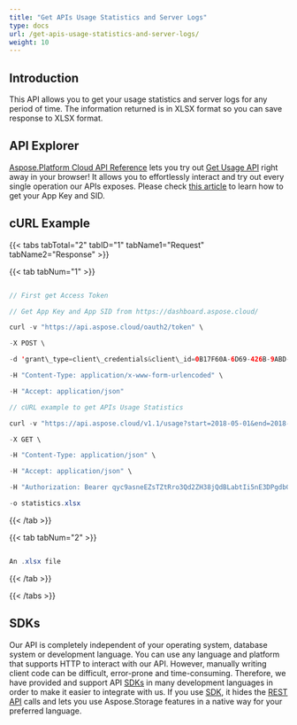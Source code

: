 ```yaml
---
title: "Get APIs Usage Statistics and Server Logs"
type: docs
url: /get-apis-usage-statistics-and-server-logs/
weight: 10
---
```


## **Introduction**
This API allows you to get your usage statistics and server logs for any period of time. The information returned is in XLSX format so you can save response to XLSX format.
## **API Explorer**
[Aspose.Platform Cloud API Reference](https://apireference.aspose.cloud/platform/) lets you try out [Get Usage API](https://apireference.aspose.cloud/platform/#!/Usage/Usage_GetUserUsage) right away in your browser! It allows you to effortlessly interact and try out every single operation our APIs exposes. Please check [this article](/create-new-app-and-get-app-key-and-sid/) to learn how to get your App Key and SID. 
## **cURL Example**
{{< tabs tabTotal="2" tabID="1" tabName1="Request" tabName2="Response" >}}

{{< tab tabNum="1" >}}

```java

// First get Access Token

// Get App Key and App SID from https://dashboard.aspose.cloud/

curl -v "https://api.aspose.cloud/oauth2/token" \

-X POST \

-d 'grant\_type=client\_credentials&client\_id=0B17F60A-6D69-426B-9ABD-79F35A6E9F7B&client\_secret=53b8b19adffa41a3e87dbbd8858977ae' \

-H "Content-Type: application/x-www-form-urlencoded" \

-H "Accept: application/json"

// cURL example to get APIs Usage Statistics

curl -v "https://api.aspose.cloud/v1.1/usage?start=2018-05-01&end=2018-05-30" \

-X GET \

-H "Content-Type: application/json" \

-H "Accept: application/json" \

-H "Authorization: Bearer qyc9asneEZsTZtRro3Qd2ZH38jQdBLabtIi5nE3DPgdbGolk0K8RQwB1kC1umqfp4rAKeP8gFTIRSRhl6uShnbX70X-\_ieDHPAK1cCAH1Kiq6fz8lnHZc-zXmHir\_TxsXrjvsjMGDwRmhjncUDMPhEU4Ah8rq0XT-8Q\_dz2lWCnJsrYMXp8S2jf0QRb3xmIT5Bw1lRxsDa9PeBQ9BxDPBNYBepAUKkjNCSywA4nnoAIBeKc6mt7cmIO3J3Kv4mYk\_r2z1Mog\_lgmFmzYrLLPTcKNUzFHOtSAjMlz8Tn2uyihbfXJVqu7pCDd6I1yIxvcHbNIgBd01tFTjQpHUh\_Pr5sKyhXg0RYLZNOSrREuRqcR04mSfR\_E9RsN5k1TReZxhfUY8oacfCeUIMysGOvGB-F9J5DR41DwkxrezAeYUPE8hGBm" \

-o statistics.xlsx    

```

{{< /tab >}}

{{< tab tabNum="2" >}}

```java

An .xlsx file

```

{{< /tab >}}

{{< /tabs >}}
## **SDKs**
Our API is completely independent of your operating system, database system or development language. You can use any language and platform that supports HTTP to interact with our API. However, manually writing client code can be difficult, error-prone and time-consuming. Therefore, we have provided and support API [SDKs](https://github.com/aspose-storage-cloud) in many development languages in order to make it easier to integrate with us. If you use [SDK](https://github.com/aspose-storage-cloud), it hides the [REST API](https://apireference.aspose.cloud/storage/) calls and lets you use Aspose.Storage features in a native way for your preferred language.



